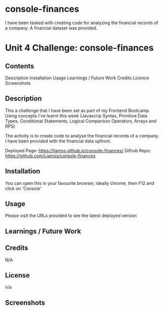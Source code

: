 # console-finances
I have been tasked with creating code for analyzing the financial records of a company. A financial dataset was provided.

# Unit 4 Challenge: console-finances


## Contents
Description
Installation
Usage
Learnings / Future Work 
Credits
Licence
Screenshots


## Description

This a challenge that I have been set as part of my Frontend Bootcamp. Using concepts I've learnt this week (Javascrip Syntax, Primitive Data Types, Conditional Statements, Logical Comparison Operators, Arrays and RPS)

The activity is to create code to analyse the financial records of a company. I have been provided with the financial data upfront. 


Deployed Page: https://liamss.github.io/console-finances/
Github Repo: https://github.com/Liamss/console-finances



## Installation

You can open this in your favourite browser, ideally chrome, then F12 and click on 'Console'  

## Usage

Please visit the URLs provided to see the latest deployed version

## Learnings / Future Work 




## Credits
N/A

## License
n/a

## Screenshots 




